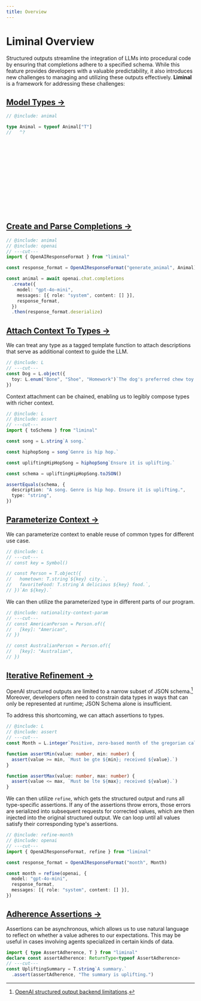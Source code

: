 ```yaml
---
title: Overview
---
```


<!--@include: ./fragments.md-->

# Liminal Overview

Structured outputs streamline the integration of LLMs into procedural code by ensuring that
completions adhere to a specified schema. While this feature provides developers with a valuable
predictability, it also introduces new challenges to managing and utilizing these outputs
effectively. **Liminal** is a framework for addressing these challenges:

## [Model Types &rarr;](./types/index.md)

```ts twoslash
// @include: animal

type Animal = typeof Animal["T"]
//   ^?
```

<br />
<br />
<br />
<br />
<br />
<br />
<br />
<br />
<br />
<br />
<br />

## [Create and Parse Completions &rarr;](./consumers/response-format.md)

```ts {3,9,11} twoslash
// @include: animal
// @include: openai
// ---cut---
import { OpenAIResponseFormat } from "liminal"

const response_format = OpenAIResponseFormat("generate_animal", Animal)

const animal = await openai.chat.completions
  .create({
    model: "gpt-4o-mini",
    messages: [{ role: "system", content: [] }],
    response_format,
  })
  .then(response_format.deserialize)
```

## [Attach Context To Types &rarr;](./context/chaining.md)

We can treat any type as a tagged template function to attach descriptions that serve as additional
context to guide the LLM.

```ts twoslash {2}
// @include: L
// ---cut---
const Dog = L.object({
  toy: L.enum("Bone", "Shoe", "Homework")`The dog's preferred chew toy.`,
})
```

Context attachment can be chained, enabling us to legibly compose types with richer context.

```ts {12}
// @include: L
// @include: assert
// ---cut---
import { toSchema } from "liminal"

const song = L.string`A song.`

const hiphopSong = song`Genre is hip hop.`

const upliftingHipHopSong = hiphopSong`Ensure it is uplifting.`

const schema = upliftingHipHopSong.toJSON()

assertEquals(schema, {
  description: "A song. Genre is hip hop. Ensure it is uplifting.",
  type: "string",
})
```

## [Parameterize Context &rarr;](./context/parameters.md)

We can parameterize context to enable reuse of common types for different use case.

```ts twoslash include nationality-context-param
// @include: L
// ---cut---
// const key = Symbol()

// const Person = T.object({
//   hometown: T.string`${key} city.`,
//   favoriteFood: T.string`A delicious ${key} food.`,
// })`An ${key}.`
```

We can then utilize the parameterized type in different parts of our program.

```ts twoslash
// @include: nationality-context-param
// ---cut---
// const AmericanPerson = Person.of({
//   [key]: "American",
// })

// const AustralianPerson = Person.of({
//   [key]: "Australian",
// })
```

## [Iterative Refinement &rarr;](./consumers/refine.md)

OpenAI structured outputs are limited to a narrow subset of JSON schema.[^1] Moreover, developers
often need to constrain data types in ways that can only be represented at runtime; JSON Schema
alone is insufficient.

To address this shortcoming, we can attach assertions to types.

```ts twoslash include refine-month
// @include: L
// @include: assert
// ---cut---
const Month = L.integer`Positive, zero-based month of the gregorian calendar.`() // TODO

function assertMin(value: number, min: number) {
  assert(value >= min, `Must be gte ${min}; received ${value}.`)
}

function assertMax(value: number, max: number) {
  assert(value <= max, `Must be lte ${max}; received ${value}.`)
}
```

We can then utilize `refine`, which gets the structured output and runs all type-specific
assertions. If any of the assertions throw errors, those errors are serialized into subsequent
requests for corrected values, which are then injected into the original structured output. We can
loop until all values satisfy their corresponding type's assertions.

```ts {5} include refine-month
// @include: refine-month
// @include: openai
// ---cut---
import { OpenAIResponseFormat, refine } from "liminal"

const response_format = OpenAIResponseFormat("month", Month)

const month = refine(openai, {
  model: "gpt-4o-mini",
  response_format,
  messages: [{ role: "system", content: [] }],
})
```

## [Adherence Assertions &rarr;](./consumers/assert-adherence.md)

Assertions can be asynchronous, which allows us to use natural language to reflect on whether a
value adheres to our expectations. This may be useful in cases involving agents specialized in
certain kinds of data.

```ts {2}
import { type AssertAdherence, T } from "liminal"
declare const assertAdherence: ReturnType<typeof AssertAdherence>
// ---cut---
const UpliftingSummary = T.string`A summary.`
  .assert(assertAdherence, "The summary is uplifting.")
```

[^1]: [OpenAI structured output backend limitations](https://platform.openai.com/docs/guides/structured-outputs#supported-schemas).
